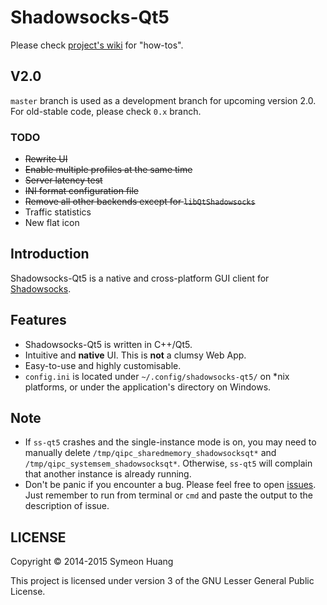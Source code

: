 Shadowsocks-Qt5
===============

Please check [project's wiki](https://github.com/librehat/shadowsocks-qt5/wiki) for "how-tos".

V2.0
----

`master` branch is used as a development branch for upcoming version 2.0. For old-stable code, please check `0.x` branch.

### TODO ###

- ~~Rewrite UI~~
- ~~Enable multiple profiles at the same time~~
- ~~Server latency test~~
- ~~INI format configuration file~~
- ~~Remove all other backends except for `libQtShadowsocks`~~
- Traffic statistics
- New flat icon

Introduction
------------

Shadowsocks-Qt5 is a native and cross-platform GUI client for [Shadowsocks](http://shadowsocks.org).

Features
--------

- Shadowsocks-Qt5 is written in C++/Qt5.
- Intuitive and **native** UI. This is **not** a clumsy Web App.
- Easy-to-use and highly customisable.
- `config.ini` is located under `~/.config/shadowsocks-qt5/` on \*nix platforms, or under the application's directory on Windows.

Note
----

- If `ss-qt5` crashes and the single-instance mode is on, you may need to manually delete `/tmp/qipc_sharedmemory_shadowsocksqt*` and `/tmp/qipc_systemsem_shadowsocksqt*`. Otherwise, `ss-qt5` will complain that another instance is already running.
- Don't be panic if you encounter a bug. Please feel free to open [issues](https://github.com/librehat/shadowsocks-qt5/issues). Just remember to run from terminal or `cmd` and paste the output to the description of issue.


[ss-python]: https://github.com/clowwindy/shadowsocks
[ss-libev]: https://github.com/shadowsocks/shadowsocks-libev

LICENSE
-------

Copyright © 2014-2015 Symeon Huang

This project is licensed under version 3 of the GNU Lesser General Public License.
